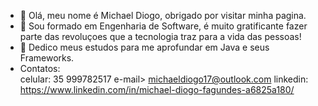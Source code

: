 - 👋 Olá, meu nome é Michael Diogo, obrigado por visitar minha pagina. 
- 👀 Sou formado em Engenharia de Software, é muito gratificante fazer parte das revoluçoes que a tecnologia traz para a vida das pessoas! 
- 🌱 Dedico meus estudos para me aprofundar em Java e seus Frameworks. 
- Contatos:  
celular: 35 999782517 
e-mail> michaeldiogo17@outlook.com
linkedin: https://www.linkedin.com/in/michael-diogo-fagundes-a6825a180/

